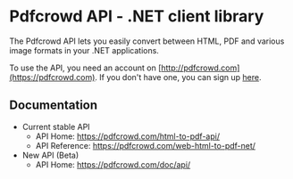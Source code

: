 # Pdfcrowd API - .NET client library

The Pdfcrowd API lets you easily convert between HTML, PDF and various image
formats in your .NET applications.

To use the API, you need an account on
[http://pdfcrowd.com](https://pdfcrowd.com). If you don't have one, you
can sign up [here](https://pdfcrowd.com/pricing/api/).

## Documentation

* Current stable API
  * API Home:  <https://pdfcrowd.com/html-to-pdf-api/>
  * API Reference:  <https://pdfcrowd.com/web-html-to-pdf-net/>
* New API (Beta)
  * API Home:  <https://pdfcrowd.com/doc/api/>

